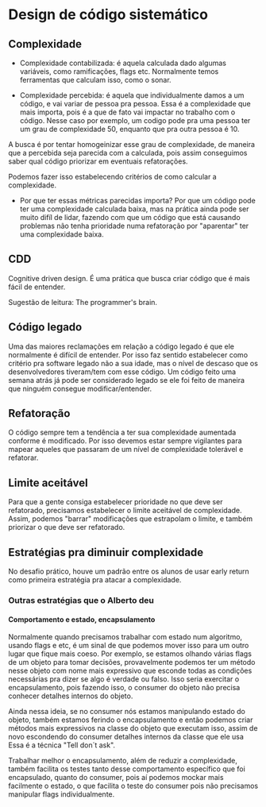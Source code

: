 # Design de código sistemático
## Complexidade
 - Complexidade contabilizada: é aquela calculada dado algumas variáveis, como ramificações, flags etc. Normalmente temos ferramentas que calculam isso, como o sonar.

 - Complexidade percebida: é aquela que individualmente damos a um código, e vai variar de pessoa pra pessoa. Essa é a complexidade que mais importa, pois é a que de fato vai impactar no trabalho com o código. Nesse caso por exemplo, um codigo pode pra uma pessoa ter um grau de complexidade 50, enquanto que pra outra pessoa é 10.

A busca é por tentar homogeinizar esse grau de complexidade, de maneira que a percebida seja parecida com a calculada, pois assim conseguimos saber qual código priorizar em eventuais refatorações.

Podemos fazer isso estabelecendo critérios de como calcular a complexidade.

 - Por que ter essas métricas parecidas importa?
Por que um código pode ter uma complexidade calculada baixa, mas na prática ainda pode ser muito difíl de lidar, fazendo com que um código que está causando problemas não tenha prioridade numa refatoração por "aparentar" ter uma complexidade baixa.


## CDD 
Cognitive driven design. 
É uma prática que busca criar código que é mais fácil de entender.

Sugestão de leitura: The programmer's brain.

## Código legado
Uma das maiores reclamações em relação a código legado é que ele normalmente é difícil de entender. Por isso faz sentido estabelecer como critério pra software legado não a sua idade, mas o nível de descaso que os desenvolvedores tiveram/tem com esse código. Um código feito uma semana atrás já pode ser considerado legado se ele foi feito de maneira que ninguém consegue modificar/entender.

## Refatoração
O código sempre tem a tendência a ter sua complexidade aumentada conforme é modificado. Por isso devemos estar sempre vigilantes para mapear aqueles que passaram de um nível de complexidade tolerável e refatorar.

## Limite aceitável
Para que a gente consiga estabelecer prioridade no que deve ser refatorado, precisamos estabelecer o limite aceitável de complexidade. Assim, podemos "barrar" modificações que estrapolam o limite, e também priorizar o que deve ser refatorado.

## Estratégias pra diminuir complexidade
No desafio prático, houve um padrão entre os alunos de usar early return como primeira estratégia pra atacar a complexidade.

### Outras estratégias que o Alberto deu
#### Comportamento e estado, encapsulamento
Normalmente quando precisamos trabalhar com estado num algoritmo, usando flags e etc, é um sinal de que podemos mover isso para um outro lugar que fique mais coeso. Por exemplo, se estamos olhando várias flags de um objeto para tomar decisões, provavelmente podemos ter um método nesse objeto com nome mais expressivo que esconde todas as condições necessárias pra dizer se algo é verdade ou falso. Isso seria exercitar o encapsulamento, pois fazendo isso, o consumer do objeto não precisa conhecer detalhes internos do objeto. 

Ainda nessa ideia, se no consumer nós estamos manipulando estado do objeto, também estamos ferindo o encapsulamento e então podemos criar métodos mais expressivos na classe do objeto que executam isso, assim de novo escondendo do consumer detalhes internos da classe que ele usa Essa é a técnica "Tell don´t ask".

Trabalhar melhor o encapsulamento, além de reduzir a complexidade, também facilita os testes tanto desse comportamento específico que foi encapsulado, quanto do consumer, pois aí podemos mockar mais facilmente o estado, o que facilita o teste do consumer pois não precisamos manipular flags individualmente.